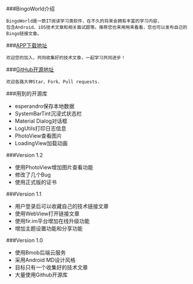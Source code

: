 
###BingoWorld介绍

	BingoWorld是一款IT阅读学习类软件，在不久的将来会拥有丰富的学习内容，
	包含Android、iOS技术文章和相关面试题等。推荐您也来用用来看看，您也可以发布自己的Bingo链接文章。

###[APP下载地址](https://fir.im/bingoworld)

	欢迎您的加入，共同收集好的技术文章，一起学习共同进步！
	
###[GitHub开源地址](https://github.com/sfsheng0322/Bingo)

	欢迎各路大神Star、Fork、Pull requests.

[](/screenshots/icon_bingo_1.png)
[](/screenshots/icon_bingo_2.png)
[](/screenshots/icon_bingo_3.png)
[](/screenshots/icon_bingo_4.png)

###用到的开源库

* esperandro保存本地数据
* SystemBarTint沉浸式状态栏
* Material Dialog对话框
* LogUtils打印日志信息
* PhotoView查看图片
* LoadingView加载动画

###Version 1.2

* 使用PhotoView增加图片查看功能
* 修改了几个Bug
* 使用正式版的证书

###Version 1.1

* 用户登录后可以收藏自己的技术链接文章
* 使用WebView打开链接文章
* 使用fir.im平台增加在线升级功能
* 增加主题设置功能和分享功能

###Version 1.0

* 使用Bmob后端云服务
* 采用Android MD设计风格
* 目标只有一个收集好的技术文章
* 大量使用Github开源库